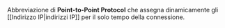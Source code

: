 Abbreviazione di __Point-to-Point Protocol__ che assegna dinamicamente gli [[Indirizzo IP|indirizzi IP]] per il solo tempo della connessione.